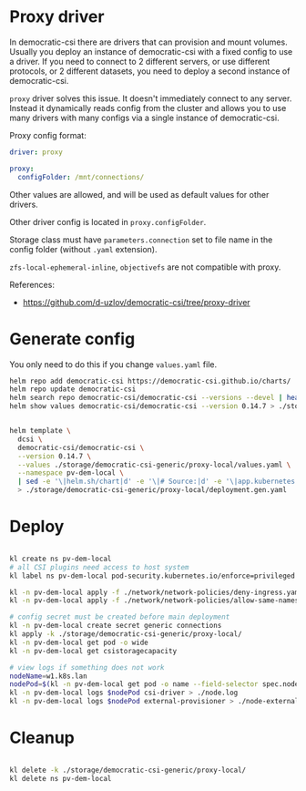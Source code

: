 
# Proxy driver

In democratic-csi there are drivers
that can provision and mount volumes.
Usually you deploy an instance of democratic-csi
with a fixed config to use a driver.
If you need to connect to 2 different servers,
or use different protocols, or 2 different datasets,
you need to deploy a second instance of democratic-csi.

`proxy` driver solves this issue. It doesn't immediately connect to any server.
Instead it dynamically reads config from the cluster
and allows you to use many drivers with many configs
via a single instance of democratic-csi.

Proxy config format:

```yaml
driver: proxy

proxy:
  configFolder: /mnt/connections/
```

Other values are allowed, and will be used as default values for other drivers.

Other driver config is located in `proxy.configFolder`.

Storage class must have `parameters.connection` set to file name in the config folder (without `.yaml` extension).

`zfs-local-ephemeral-inline`, `objectivefs` are not compatible with proxy.

References:
- https://github.com/d-uzlov/democratic-csi/tree/proxy-driver

# Generate config

You only need to do this if you change `values.yaml` file.

```bash
helm repo add democratic-csi https://democratic-csi.github.io/charts/
helm repo update democratic-csi
helm search repo democratic-csi/democratic-csi --versions --devel | head
helm show values democratic-csi/democratic-csi --version 0.14.7 > ./storage/democratic-csi-generic/default-values.yaml
```

```bash

helm template \
  dcsi \
  democratic-csi/democratic-csi \
  --version 0.14.7 \
  --values ./storage/democratic-csi-generic/proxy-local/values.yaml \
  --namespace pv-dem-local \
  | sed -e '\|helm.sh/chart|d' -e '\|# Source:|d' -e '\|app.kubernetes.io/managed-by: Helm|d' -e '\|app.kubernetes.io/instance:|d' -e '\|^#|d' \
  > ./storage/democratic-csi-generic/proxy-local/deployment.gen.yaml

```

# Deploy

```bash

kl create ns pv-dem-local
# all CSI plugins need access to host system
kl label ns pv-dem-local pod-security.kubernetes.io/enforce=privileged

kl -n pv-dem-local apply -f ./network/network-policies/deny-ingress.yaml
kl -n pv-dem-local apply -f ./network/network-policies/allow-same-namespace.yaml

# config secret must be created before main deployment
kl -n pv-dem-local create secret generic connections
kl apply -k ./storage/democratic-csi-generic/proxy-local/
kl -n pv-dem-local get pod -o wide
kl -n pv-dem-local get csistoragecapacity

# view logs if something does not work
nodeName=w1.k8s.lan
nodePod=$(kl -n pv-dem-local get pod -o name --field-selector spec.nodeName=$nodeName -l app.kubernetes.io/csi-role=node)
kl -n pv-dem-local logs $nodePod csi-driver > ./node.log
kl -n pv-dem-local logs $nodePod external-provisioner > ./node-external-provisioner.log

```

# Cleanup

```bash

kl delete -k ./storage/democratic-csi-generic/proxy-local/
kl delete ns pv-dem-local

```
